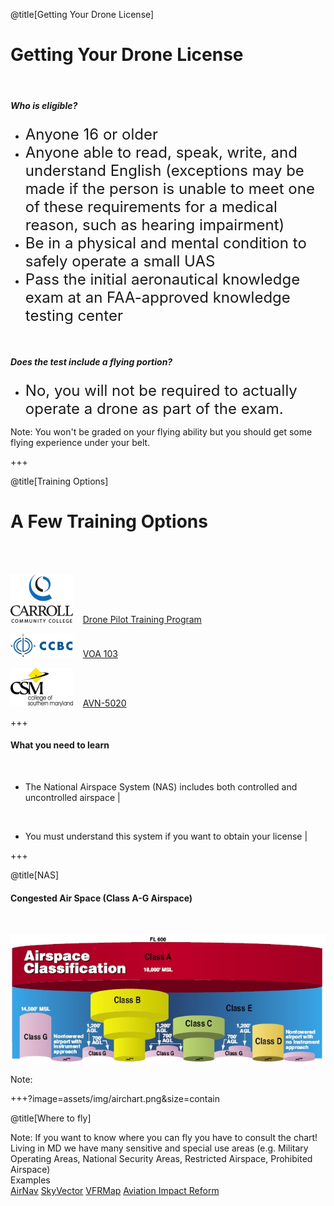 <div class="slide-bg-style-left"></div><div class="slide-bg-style-right"></div>

@title[Getting Your Drone License]

# Getting Your Drone License

<br>

##### _**Who is eligible?**_

<ul>
  <li class="fragment"><span style="font-size: 24px;">Anyone 16 or older</span></li>
  <li class="fragment"><span style="font-size: 24px;">Anyone able to read, speak, write, and understand English (exceptions may be made if the person is unable to meet one of these requirements for a medical reason, such as hearing impairment)</span></li>
  <li class="fragment"><span style="font-size: 24px;">Be in a physical and mental condition to safely operate a small UAS </span></li>
  <li class="fragment"><span style="font-size: 24px;">Pass the initial aeronautical knowledge exam at an FAA-approved knowledge testing center</span></li>
</ul>

<br>

##### _**Does the test include a flying portion?**_

<ul>
  <li class="fragment"><span style="font-size: 24px;">No, you will not be required to actually operate a drone as part of the exam.</span></li>
</ul>


Note:
You won't be graded on your flying ability but you should get some flying experience under your belt.

+++
<div class="slide-bg-style-left"></div><div class="slide-bg-style-right"></div>

@title[Training Options]

# A Few Training Options

<br>
<br>

![Logo](assets/img/logo_carcc.png)&nbsp;&nbsp;&nbsp;&nbsp;[Drone Pilot Training Program](https://www.carrollcc.edu/sites/carroll/Templates/ContentPreview.aspx?id=13309)

![Logo](assets/img/logo_ccbc_2.png)&nbsp;&nbsp;&nbsp;&nbsp;[VOA 103](https://flexreg.ccbcmd.edu/flexibleregistration/index.jsp?frc=CE)

![Logo](assets/img/logo_csmd.png)&nbsp;&nbsp;&nbsp;&nbsp;[AVN-5020](https://express.csmd.edu/Online/Services?TOKENIDX=1031438944&SS=1&APP=ST&CONSTITUENCY=WBCE)


+++
<div class="slide-bg-style-left"></div><div class="slide-bg-style-right"></div>

#### What you need to learn

<br>

- The National Airspace System (NAS) includes both controlled and uncontrolled airspace |

<br>

- You must understand this system if you want to obtain your license                    |



+++
<div class="slide-bg-style-left"></div><div class="slide-bg-style-right"></div>

@title[NAS]
#### Congested Air Space (Class A-G Airspace)

<br>

![Logo](assets/img/airspace_chart.png)

Note:

+++?image=assets/img/airchart.png&size=contain

@title[Where to fly]

Note:
If you want to know where you can fly you have to consult the chart! Living in MD we have many sensitive and special use areas (e.g. Military Operating Areas, National Security Areas, Restricted Airspace, Prohibited Airspace)
<br>
Examples
<br>
[AirNav](http://www.airnav.com/airport/kbwi )
[SkyVector](https://skyvector.com/airport/BWI/Baltimore-Washington-International-Thurgood-Marshall-Airport )
[VFRMap](http://vfrmap.com/?type=vfrc&lat=39.1753488%20amp;lon=-76.6683307&zoom=10)
[Aviation Impact Reform](http://aireform.com/airports-atc/faas-airports/faas-oep-35-airport-list/kbwi/)
